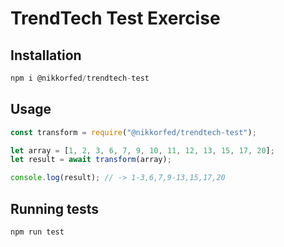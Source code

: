 # TrendTech Test Exercise

## Installation

```js
npm i @nikkorfed/trendtech-test
```

## Usage

```js
const transform = require("@nikkorfed/trendtech-test");

let array = [1, 2, 3, 6, 7, 9, 10, 11, 12, 13, 15, 17, 20];
let result = await transform(array);

console.log(result); // -> 1-3,6,7,9-13,15,17,20
```

## Running tests

```js
npm run test
```
